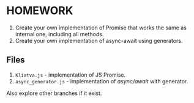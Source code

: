 # HOMEWORK

1. Create your own implementation of Promise that works the same as internal one, including all methods.
2. Create your own implementation of async-await using generators.

## Files

1. `Kliatva.js` - implementation of JS Promise.
2. `async_generator.js` - implementation of _async/await_ with generator.

Also explore other branches if it exist.
